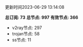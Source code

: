更新时间2023-06-29 13:14:08

**总订阅: 73**
**总节点: 997**
**有效节点: 366**
- v2ray节点: 297
- trojan节点: 58
- ss节点: 11

